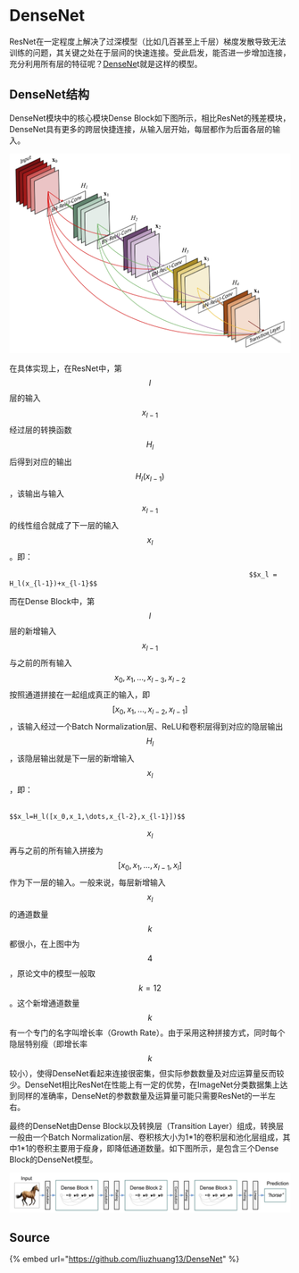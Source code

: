 # DenseNet

ResNet在一定程度上解决了过深模型（比如几百甚至上千层）梯度发散导致无法训练的问题，其关键之处在于层间的快速连接。受此启发，能否进一步增加连接，充分利用所有层的特征呢？[DenseNe](https://github.com/liuzhuang13/DenseNet)t就是这样的模型。

## DenseNet结构

DenseNet模块中的核心模块Dense Block如下图所示，相比ResNet的残差模块，DenseNet具有更多的跨层快捷连接，从输入层开始，每层都作为后面各层的输入。

![](../../../.gitbook/assets/f838717a-6ad1-11e6-9391-f0906c80bc1d.jpg)

在具体实现上，在ResNet中，第 $$l$$ 层的输入 $$x_{l-1}$$ 经过层的转换函数 $$H_l$$ 后得到对应的输出 $$H_l(x_{l-1})$$ ，该输出与输入 $$x_{l-1}$$ 的线性组合就成了下一层的输入 $$x_l$$ 。即：

                                                                $$x_l = H_l(x_{l-1})+x_{l-1}$$ 

而在Dense Block中，第 $$l$$ 层的新增输入 $$x_{l-1}$$ 与之前的所有输入 $$x_0,x_1,\dots,x_{l-3},x_{l-2}$$ 按照通道拼接在一起组成真正的输入，即 $$[x_0,x_1,\dots,x_{l-2},x_{l-1}]$$ ，该输入经过一个Batch Normalization层、ReLU和卷积层得到对应的隐层输出 $$H_l$$ ，该隐层输出就是下一层的新增输入 $$x_l$$ ，即：

                                                     $$x_l=H_l([x_0,x_1,\dots,x_{l-2},x_{l-1}])$$ 

$$x_l$$ 再与之前的所有输入拼接为 $$[x_0,x_1,\dots,x_{l-1},x_{l}]$$ 作为下一层的输入。一般来说，每层新增输入 $$x_l$$ 的通道数量 $$k$$ 都很小，在上图中为 $$4$$ ，原论文中的模型一般取 $$k = 12$$ 。这个新增通道数量 $$k$$ 有一个专门的名字叫增长率（Growth Rate）。由于采用这种拼接方式，同时每个隐层特别瘦（即增长率 $$k$$ 较小），使得DenseNet看起来连接很密集，但实际参数数量及对应运算量反而较少。DenseNet相比ResNet在性能上有一定的优势，在ImageNet分类数据集上达到同样的准确率，DenseNet的参数数量及运算量可能只需要ResNet的一半左右。

最终的DenseNet由Dense Block以及转换层（Transition Layer）组成，转换层一般由一个Batch Normalization层、卷积核大小为1\*1的卷积层和池化层组成，其中1\*1的卷积主要用于瘦身，即降低通道数量。如下图所示，是包含三个Dense Block的DenseNet模型。

![](../../../.gitbook/assets/fa648b32-6ad1-11e6-9625-02fdd72fdcd3.jpg)

## Source

{% embed url="https://github.com/liuzhuang13/DenseNet" %}





